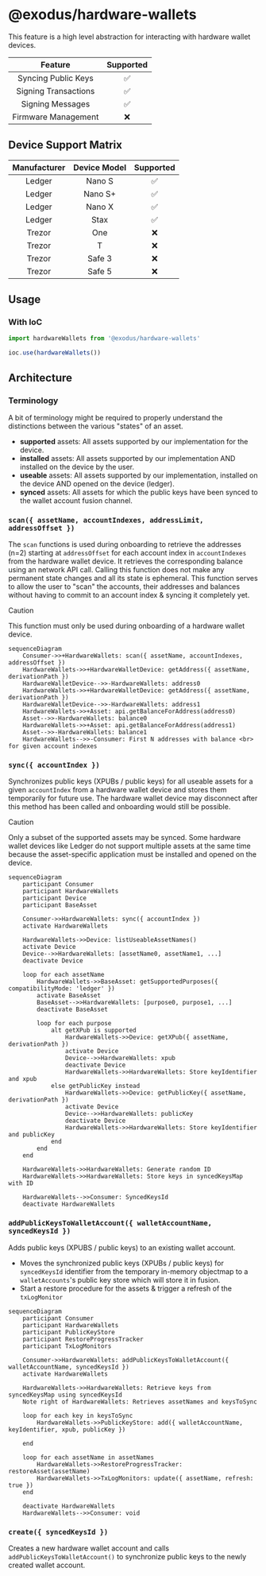 # @exodus/hardware-wallets

This feature is a high level abstraction for interacting with hardware wallet devices.

|       Feature        | Supported |
| :------------------: | :-------: |
| Syncing Public Keys  |    ✅     |
| Signing Transactions |    ✅     |
|   Signing Messages   |    ✅     |
| Firmware Management  |    ❌     |

## Device Support Matrix

| Manufacturer | Device Model | Supported |
| :----------: | :----------: | :-------: |
|    Ledger    |    Nano S    |    ✅     |
|    Ledger    |   Nano S+    |    ✅     |
|    Ledger    |    Nano X    |    ✅     |
|    Ledger    |     Stax     |    ✅     |
|    Trezor    |     One      |    ❌     |
|    Trezor    |      T       |    ❌     |
|    Trezor    |    Safe 3    |    ❌     |
|    Trezor    |    Safe 5    |    ❌     |

## Usage

### With IoC

```typescript
import hardwareWallets from '@exodus/hardware-wallets'

ioc.use(hardwareWallets())
```

## Architecture

### Terminology

A bit of terminology might be required to properly understand the distinctions between the various "states" of an asset.

- **supported** assets: All assets supported by our implementation for the device.
- **installed** assets: All assets supported by our implementation AND installed on the device by the user.
- **useable** assets: All assets supported by our implementation, installed on the device AND opened on the device (ledger).
- **synced** assets: All assets for which the public keys have been synced to the wallet account fusion channel.

### `scan({ assetName, accountIndexes, addressLimit, addressOffset })`

The `scan` functions is used during onboarding to retrieve the addresses (n=2) starting at `addressOffset` for each account index in `accountIndexes` from the hardware wallet device. It retrieves the corresponding balance using an network API call. Calling this function does not make any permanent state changes and all its state is ephemeral. This function serves to allow the user to "scan" the accounts, their addresses and balances without having to commit to an account index & syncing it completely yet.

> [!CAUTION]
> This function must only be used during onboarding of a hardware wallet device.

```mermaid
sequenceDiagram
    Consumer->>+HardwareWallets: scan({ assetName, accountIndexes, addressOffset })
    HardwareWallets->>+HardwareWalletDevice: getAddress({ assetName, derivationPath })
    HardwareWalletDevice-->>-HardwareWallets: address0
    HardwareWallets->>+HardwareWalletDevice: getAddress({ assetName, derivationPath })
    HardwareWalletDevice-->>-HardwareWallets: address1
    HardwareWallets->>+Asset: api.getBalanceForAddress(address0)
    Asset-->>-HardwareWallets: balance0
    HardwareWallets->>+Asset: api.getBalanceForAddress(address1)
    Asset-->>-HardwareWallets: balance1
    HardwareWallets-->>-Consumer: First N addresses with balance <br> for given account indexes

```

### `sync({ accountIndex })`

Synchronizes public keys (XPUBs / public keys) for all useable assets for a given `accountIndex` from a hardware wallet device and stores them temporarily for future use. The hardware wallet device may disconnect after this method has been called and onboarding would still be possible.

> [!CAUTION]
> Only a subset of the supported assets may be synced. Some hardware wallet devices like Ledger do not support multiple assets at the same time because the asset-specific application must be installed and opened on the device.

```mermaid
sequenceDiagram
    participant Consumer
    participant HardwareWallets
    participant Device
    participant BaseAsset

    Consumer->>HardwareWallets: sync({ accountIndex })
    activate HardwareWallets

    HardwareWallets->>Device: listUseableAssetNames()
    activate Device
    Device-->>HardwareWallets: [assetName0, assetName1, ...]
    deactivate Device

    loop for each assetName
        HardwareWallets->>BaseAsset: getSupportedPurposes({ compatibilityMode: 'ledger' })
        activate BaseAsset
        BaseAsset-->>HardwareWallets: [purpose0, purpose1, ...]
        deactivate BaseAsset

        loop for each purpose
            alt getXPub is supported
                HardwareWallets->>Device: getXPub({ assetName, derivationPath })
                activate Device
                Device-->>HardwareWallets: xpub
                deactivate Device
                HardwareWallets->>HardwareWallets: Store keyIdentifier and xpub
            else getPublicKey instead
                HardwareWallets->>Device: getPublicKey({ assetName, derivationPath })
                activate Device
                Device-->>HardwareWallets: publicKey
                deactivate Device
                HardwareWallets->>HardwareWallets: Store keyIdentifier and publicKey
            end
        end
    end

    HardwareWallets->>HardwareWallets: Generate random ID
    HardwareWallets->>HardwareWallets: Store keys in syncedKeysMap with ID

    HardwareWallets-->>Consumer: SyncedKeysId
    deactivate HardwareWallets

```

### `addPublicKeysToWalletAccount({ walletAccountName, syncedKeysId })`

Adds public keys (XPUBS / public keys) to an existing wallet account.

- Moves the synchronized public keys (XPUBs / public keys) for `syncedKeysId` identifier from the temporary in-memory objectmap to a `walletAccounts`'s public key store which will store it in fusion.
- Start a restore procedure for the assets & trigger a refresh of the `txLogMonitor`

```mermaid
sequenceDiagram
    participant Consumer
    participant HardwareWallets
    participant PublicKeyStore
    participant RestoreProgressTracker
    participant TxLogMonitors

    Consumer->>HardwareWallets: addPublicKeysToWalletAccount({ walletAccountName, syncedKeysId })
    activate HardwareWallets

    HardwareWallets->>HardwareWallets: Retrieve keys from syncedKeysMap using syncedKeysId
    Note right of HardwareWallets: Retrieves assetNames and keysToSync

    loop for each key in keysToSync
        HardwareWallets->>PublicKeyStore: add({ walletAccountName, keyIdentifier, xpub, publicKey })

    end

    loop for each assetName in assetNames
        HardwareWallets->>RestoreProgressTracker: restoreAsset(assetName)
        HardwareWallets->>TxLogMonitors: update({ assetName, refresh: true })
    end

    deactivate HardwareWallets
    HardwareWallets-->>Consumer: void
```

### `create({ syncedKeysId })`

Creates a new hardware wallet account and calls `addPublicKeysToWalletAccount()` to synchronize public keys to the newly created wallet account.
